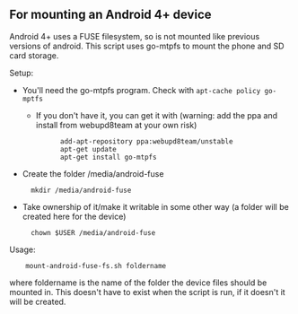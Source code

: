 ## For mounting an Android 4+ device

Android 4+ uses a FUSE filesystem, so is not mounted like previous versions of android. This script uses go-mtpfs to mount the phone and SD card storage.

Setup:

- You'll need the go-mtpfs program. Check with ```apt-cache policy go-mptfs```

    - If you don't have it, you can get it with (warning: add the ppa and install from webupd8team at your own risk)
		
				add-apt-repository ppa:webupd8team/unstable
				apt-get update
				apt-get install go-mtpfs

- Create the folder /media/android-fuse 

		mkdir /media/android-fuse

- Take ownership of it/make it writable in some other way (a folder will be created here for the device)

		chown $USER /media/android-fuse


Usage:

		mount-android-fuse-fs.sh foldername

where foldername is the name of the folder the device files should be mounted in. This doesn't have to exist when the script is run, if it doesn't it will be created.
